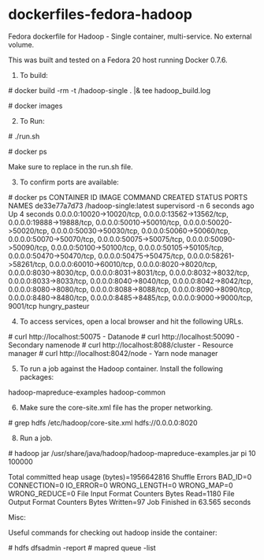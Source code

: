 dockerfiles-fedora-hadoop
========================

Fedora dockerfile for Hadoop - Single container, multi-service.  No external volume.

This was built and tested on a Fedora 20 host running Docker 0.7.6.

1. To build:

\# docker build -rm -t <username>/hadoop-single . |& tee hadoop_build.log

\# docker images

2. To Run:

\# ./run.sh

\# docker ps

Make sure to replace <username> in the run.sh file.

3. To confirm ports are available:

\# docker ps
CONTAINER ID        IMAGE                           COMMAND             CREATED             STATUS              PORTS        NAMES
de33e77a7d73        <username>/hadoop-single:latest   supervisord -n      6 seconds ago       Up 4 seconds        0.0.0.0:10020->10020/tcp, 0.0.0.0:13562->13562/tcp, 0.0.0.0:19888->19888/tcp, 0.0.0.0:50010->50010/tcp, 0.0.0.0:50020->50020/tcp, 0.0.0.0:50030->50030/tcp, 0.0.0.0:50060->50060/tcp, 0.0.0.0:50070->50070/tcp, 0.0.0.0:50075->50075/tcp, 0.0.0.0:50090->50090/tcp, 0.0.0.0:50100->50100/tcp, 0.0.0.0:50105->50105/tcp, 0.0.0.0:50470->50470/tcp, 0.0.0.0:50475->50475/tcp, 0.0.0.0:58261->58261/tcp, 0.0.0.0:60010->60010/tcp, 0.0.0.0:8020->8020/tcp, 0.0.0.0:8030->8030/tcp, 0.0.0.0:8031->8031/tcp, 0.0.0.0:8032->8032/tcp, 0.0.0.0:8033->8033/tcp, 0.0.0.0:8040->8040/tcp, 0.0.0.0:8042->8042/tcp, 0.0.0.0:8080->8080/tcp, 0.0.0.0:8088->8088/tcp, 0.0.0.0:8090->8090/tcp, 0.0.0.0:8480->8480/tcp, 0.0.0.0:8485->8485/tcp, 0.0.0.0:9000->9000/tcp, 9001/tcp   hungry_pasteur

4. To access services, open a local browser and hit the following URLs.

\# curl http://localhost:50075 - Datanode
\# curl http://localhost:50090 - Secondary namenode
\# curl http://localhost:8088/cluster - Resource manager
\# curl http://localhost:8042/node - Yarn node manager

5. To run a job against the Hadoop container.  Install the following packages:

hadoop-mapreduce-examples
hadoop-common

6. Make sure the core-site.xml file has the proper networking.

\# grep hdfs /etc/hadoop/core-site.xml 
    <value>hdfs://0.0.0.0:8020</value>

8. Run a job.

\# hadoop jar /usr/share/java/hadoop/hadoop-mapreduce-examples.jar pi 10 100000

<snip>
		Total committed heap usage (bytes)=1956642816
	Shuffle Errors
		BAD_ID=0
		CONNECTION=0
		IO_ERROR=0
		WRONG_LENGTH=0
		WRONG_MAP=0
		WRONG_REDUCE=0
	File Input Format Counters 
		Bytes Read=1180
	File Output Format Counters 
		Bytes Written=97
Job Finished in 63.565 seconds


Misc:

Useful commands for checking out hadoop inside the container:

\# hdfs dfsadmin -report
\# mapred queue -list

